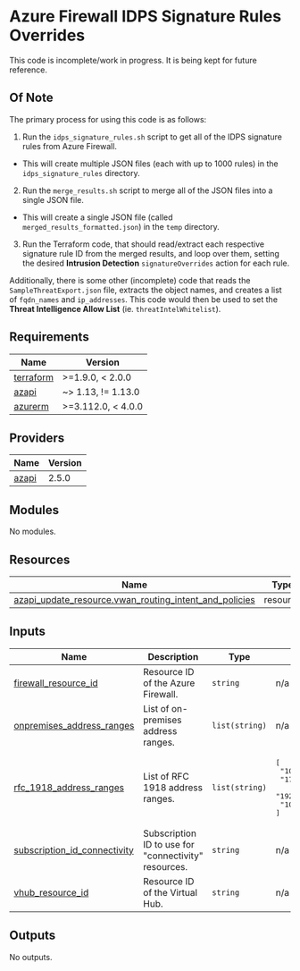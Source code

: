 # Azure Firewall IDPS Signature Rules Overrides

This code is incomplete/work in progress. It is being kept for future reference.

## Of Note

The primary process for using this code is as follows:

1. Run the `idps_signature_rules.sh` script to get all of the IDPS signature rules from Azure Firewall.
  - This will create multiple JSON files (each with up to 1000 rules) in the `idps_signature_rules` directory.
2. Run the `merge_results.sh` script to merge all of the JSON files into a single JSON file.
  - This will create a single JSON file (called `merged_results_formatted.json`) in the `temp` directory.
3. Run the Terraform code, that should read/extract each respective signature rule ID from the merged results, and loop over them, setting the desired **Intrusion Detection** `signatureOverrides` action for each rule.

Additionally, there is some other (incomplete) code that reads the `SampleThreatExport.json` file, extracts the object names, and creates a list of `fqdn_names` and `ip_addresses`. This code would then be used to set the **Threat Intelligence Allow List** (ie. `threatIntelWhitelist`).

<!-- BEGIN_TF_DOCS -->
## Requirements

| Name | Version |
|------|---------|
| <a name="requirement_terraform"></a> [terraform](#requirement\_terraform) | >=1.9.0, < 2.0.0 |
| <a name="requirement_azapi"></a> [azapi](#requirement\_azapi) | ~> 1.13, != 1.13.0 |
| <a name="requirement_azurerm"></a> [azurerm](#requirement\_azurerm) | >=3.112.0, < 4.0.0 |

## Providers

| Name | Version |
|------|---------|
| <a name="provider_azapi"></a> [azapi](#provider\_azapi) | 2.5.0 |

## Modules

No modules.

## Resources

| Name | Type |
|------|------|
| [azapi_update_resource.vwan_routing_intent_and_policies](https://registry.terraform.io/providers/azure/azapi/latest/docs/resources/update_resource) | resource |

## Inputs

| Name | Description | Type | Default | Required |
|------|-------------|------|---------|:--------:|
| <a name="input_firewall_resource_id"></a> [firewall\_resource\_id](#input\_firewall\_resource\_id) | Resource ID of the Azure Firewall. | `string` | n/a | yes |
| <a name="input_onpremises_address_ranges"></a> [onpremises\_address\_ranges](#input\_onpremises\_address\_ranges) | List of on-premises address ranges. | `list(string)` | n/a | yes |
| <a name="input_rfc_1918_address_ranges"></a> [rfc\_1918\_address\_ranges](#input\_rfc\_1918\_address\_ranges) | List of RFC 1918 address ranges. | `list(string)` | <pre>[<br/>  "10.0.0.0/8",<br/>  "172.16.0.0/12",<br/>  "192.168.0.0/16",<br/>  "100.64.0.0/10"<br/>]</pre> | no |
| <a name="input_subscription_id_connectivity"></a> [subscription\_id\_connectivity](#input\_subscription\_id\_connectivity) | Subscription ID to use for "connectivity" resources. | `string` | n/a | yes |
| <a name="input_vhub_resource_id"></a> [vhub\_resource\_id](#input\_vhub\_resource\_id) | Resource ID of the Virtual Hub. | `string` | n/a | yes |

## Outputs

No outputs.
<!-- END_TF_DOCS -->
